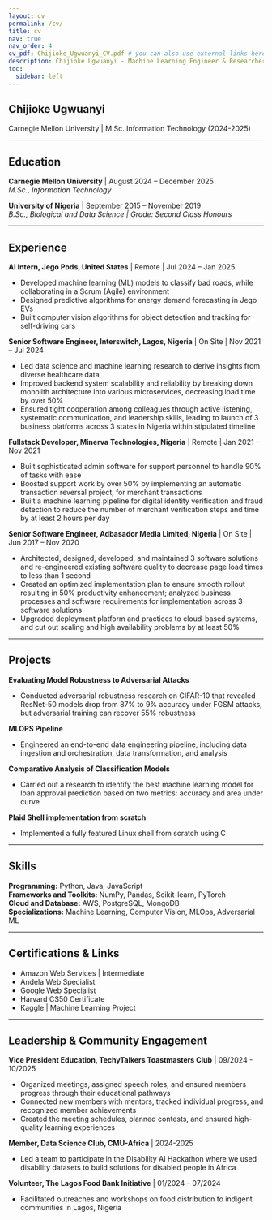 ```yaml
---
layout: cv
permalink: /cv/
title: cv
nav: true
nav_order: 4
cv_pdf: Chijioke_Ugwuanyi_CV.pdf # you can also use external links here
description: Chijioke Ugwuanyi - Machine Learning Engineer & Researcher at Carnegie Mellon University
toc:
  sidebar: left
---
```


## Chijioke Ugwuanyi
Carnegie Mellon University | M.Sc. Information Technology (2024-2025)

---

## Education

**Carnegie Mellon University** | August 2024 – December 2025  
*M.Sc., Information Technology*

**University of Nigeria** | September 2015 – November 2019  
*B.Sc., Biological and Data Science | Grade: Second Class Honours*

---

## Experience

**AI Intern, Jego Pods, United States** | Remote | Jul 2024 – Jan 2025
- Developed machine learning (ML) models to classify bad roads, while collaborating in a Scrum (Agile) environment
- Designed predictive algorithms for energy demand forecasting in Jego EVs
- Built computer vision algorithms for object detection and tracking for self-driving cars

**Senior Software Engineer, Interswitch, Lagos, Nigeria** | On Site | Nov 2021 – Jul 2024
- Led data science and machine learning research to derive insights from diverse healthcare data
- Improved backend system scalability and reliability by breaking down monolith architecture into various microservices, decreasing load time by over 50%
- Ensured tight cooperation among colleagues through active listening, systematic communication, and leadership skills, leading to launch of 3 business platforms across 3 states in Nigeria within stipulated timeline

**Fullstack Developer, Minerva Technologies, Nigeria** | Remote | Jan 2021 – Nov 2021
- Built sophisticated admin software for support personnel to handle 90% of tasks with ease
- Boosted support work by over 50% by implementing an automatic transaction reversal project, for merchant transactions
- Built a machine learning pipeline for digital identity verification and fraud detection to reduce the number of merchant verification steps and time by at least 2 hours per day

**Senior Software Engineer, Adbasador Media Limited, Nigeria** | On Site | Jun 2017 – Nov 2020
- Architected, designed, developed, and maintained 3 software solutions and re-engineered existing software quality to decrease page load times to less than 1 second
- Created an optimized implementation plan to ensure smooth rollout resulting in 50% productivity enhancement; analyzed business processes and software requirements for implementation across 3 software solutions
- Upgraded deployment platform and practices to cloud-based systems, and cut out scaling and high availability problems by at least 50%

---

## Projects

**Evaluating Model Robustness to Adversarial Attacks**
- Conducted adversarial robustness research on CIFAR-10 that revealed ResNet-50 models drop from 87% to 9% accuracy under FGSM attacks, but adversarial training can recover 55% robustness

**MLOPS Pipeline**
- Engineered an end-to-end data engineering pipeline, including data ingestion and orchestration, data transformation, and analysis

**Comparative Analysis of Classification Models**
- Carried out a research to identify the best machine learning model for loan approval prediction based on two metrics: accuracy and area under curve

**Plaid Shell implementation from scratch**
- Implemented a fully featured Linux shell from scratch using C

---

## Skills

**Programming:** Python, Java, JavaScript  
**Frameworks and Toolkits:** NumPy, Pandas, Scikit-learn, PyTorch  
**Cloud and Database:** AWS, PostgreSQL, MongoDB  
**Specializations:** Machine Learning, Computer Vision, MLOps, Adversarial ML

---

## Certifications & Links

- Amazon Web Services | Intermediate
- Andela Web Specialist
- Google Web Specialist
- Harvard CS50 Certificate
- Kaggle | Machine Learning Project

---

## Leadership & Community Engagement

**Vice President Education, TechyTalkers Toastmasters Club** | 09/2024 - 10/2025
- Organized meetings, assigned speech roles, and ensured members progress through their educational pathways
- Connected new members with mentors, tracked individual progress, and recognized member achievements
- Created the meeting schedules, planned contests, and ensured high-quality learning experiences

**Member, Data Science Club, CMU-Africa** | 2024-2025
- Led a team to participate in the Disability AI Hackathon where we used disability datasets to build solutions for disabled people in Africa

**Volunteer, The Lagos Food Bank Initiative** | 01/2024 – 07/2024
- Facilitated outreaches and workshops on food distribution to indigent communities in Lagos, Nigeria
